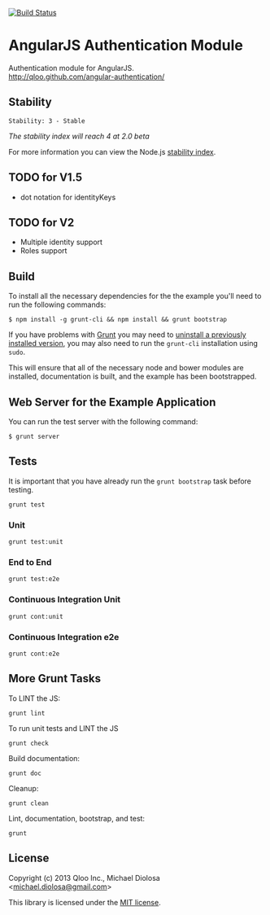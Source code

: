 [![Build Status](https://travis-ci.org/qloo/angular-authentication.png)](https://travis-ci.org/qloo/angular-authentication)

# AngularJS Authentication Module

Authentication module for AngularJS.  
http://qloo.github.com/angular-authentication/

## Stability

```
Stability: 3 - Stable
```

*The stability index will reach 4 at 2.0 beta*

For more information you can view the Node.js [stability index](http://nodejs.org/api/all.html#all_stability_index).

## TODO for V1.5

- dot notation for identityKeys

## TODO for V2

- Multiple identity support
- Roles support

## Build

To install all the necessary dependencies for the the example you'll need to run the following commands:

```
$ npm install -g grunt-cli && npm install && grunt bootstrap
```

If you have problems with [Grunt](http://gruntjs.com/) you may need to [uninstall a previously installed version](http://gruntjs.com/getting-started), you may also need to run the `grunt-cli` installation using `sudo`.

This will ensure that all of the necessary node and bower modules are installed, documentation is built, and the example has been bootstrapped.

## Web Server for the Example Application

You can run the test server with the following command:

```
$ grunt server
```

## Tests

It is important that you have already run the `grunt bootstrap` task before testing.

```
grunt test
```

### Unit

```
grunt test:unit
```

### End to End

```
grunt test:e2e
```

### Continuous Integration Unit

```
grunt cont:unit
```

### Continuous Integration e2e

```
grunt cont:e2e
```

## More Grunt Tasks

To LINT the JS:

```
grunt lint
```

To run unit tests and LINT the JS

```
grunt check
```

Build documentation:

```
grunt doc
```

Cleanup:

```
grunt clean
```

Lint, documentation, bootstrap, and test:

```
grunt
```

## License

Copyright (c) 2013 Qloo Inc., Michael Diolosa <[michael.diolosa@gmail.com](mailto:michael.diolosa@gmail.com)>

This library is licensed under the [MIT license](http://opensource.org/licenses/MIT).
